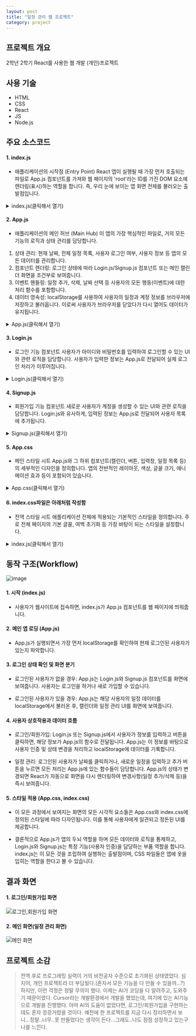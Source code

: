 ```yaml
---
layout: post
title: "일정 관리 웹 프로젝트"
category: project
---
```


## 프로젝트 개요
2학년 2학기 React를 사용한 웹 개발 (개인)프로젝트

## 사용 기술
- HTML
- CSS
- React
- JS
- Node.js

## 주요 소스코드

#### 1. index.js
- 애플리케이션의 시작점 (Entry Point)
React 앱이 실행될 때 가장 먼저 호출되는 파일로 App.js 컴포넌트를 가져와 웹 페이지의 'root'라는 ID를 가진 DOM 요소에 렌더링(표시)하는 역할을 합니다. 즉, 우리 눈에 보이는 앱 화면 전체를 불러오는 출발점입니다.
<details>
<summary>index.js(클릭해서 열기)</summary>
  <script src="https://gist.github.com/jjoon1234/308b92b817a78f52f1e26e6fa76f3295.js"></script>
</details>

#### 2. App.js
- 애플리케이션의 메인 허브 (Main Hub)
이 앱의 가장 핵심적인 파일로, 거의 모든 기능의 로직과 상태 관리를 담당합니다.
1. 상태 관리: 현재 날짜, 전체 일정 목록, 사용자 로그인 여부, 사용자 정보 등 앱의 모든 데이터를 관리합니다.
2. 컴포넌트 렌더링: 로그인 상태에 따라 Login.js/Signup.js 컴포넌트 또는 메인 캘린더 화면을 조건부로 보여줍니다.
3. 이벤트 핸들링: 일정 추가, 삭제, 날짜 선택 등 사용자의 모든 행동(이벤트)에 대한 처리 함수를 포함합니다.
4. 데이터 영속성: localStorage를 사용하여 사용자의 일정과 계정 정보를 브라우저에 저장하고 불러옵니다. 이로써 사용자가 브라우저를 닫았다가 다시 열어도 데이터가 유지됩니다.
<details>
<summary>App.js(클릭해서 열기)</summary>
  <script src="https://gist.github.com/jjoon1234/9d79a8f6e98f3dce63d6f9ec7ea124c9.js"></script>
</details>

#### 3. Login.js
- 로그인 기능 컴포넌트
사용자가 아이디와 비밀번호를 입력하여 로그인할 수 있는 UI와 관련 로직을 담당합니다. 사용자가 입력한 정보는 App.js로 전달되어 실제 로그인 처리가 이루어집니다.
<details>
<summary>Login.js(클릭해서 열기)</summary>
  <script src="https://gist.github.com/jjoon1234/065d807148e0d83692eadc42f9f4d4f7.js"></script>
</details>

#### 4. Signup.js
- 회원가입 기능 컴포넌트
새로운 사용자가 계정을 생성할 수 있는 UI와 관련 로직을 담당합니다. Login.js와 유사하게, 입력된 정보는 App.js로 전달되어 사용자 목록에 추가됩니다.
<details>
<summary>Signup.js(클릭해서 열기)</summary>
  <script src="https://gist.github.com/jjoon1234/68912f478a663b102b341f2f8d5f96e8.js"></script>
</details>

#### 5. App.css
- 메인 스타일 시트
App.js와 그 하위 컴포넌트(캘린더, 버튼, 입력창, 일정 목록 등)의 세부적인 디자인을 정의합니다. 앱의 전반적인 레이아웃, 색상, 글꼴 크기, 애니메이션 효과 등이 포함되어 있습니다.
<details>
<summary>App.css(클릭해서 열기)</summary>
  <script src="https://gist.github.com/jjoon1234/6551d54f75d9f799e3cf7c996d0aa286.js"></script>
</details>

#### 6. index.css파일은 아래처럼 작성함
- 전역 스타일 시트
애플리케이션 전체에 적용되는 기본적인 스타일을 정의합니다. 주로 전체 페이지의 기본 글꼴, 여백 초기화 등 가장 바탕이 되는 스타일을 설정합니다.
<details>
<summary>index.js(클릭해서 열기)</summary>
  <script src="https://gist.github.com/jjoon1234/bf4802ea357ab24459ca0c089750e67a.js"></script>
</details>

## 동작 구조(Workflow)
<img alt="image" style="max-width: 100%; height: auto;" src="https://github.com/user-attachments/assets/ca4179bb-2a33-41a7-8a42-de77952a6c75" />


#### 1. 시작 (index.js)
- 사용자가 웹사이트에 접속하면, index.js가 App.js 컴포넌트를 웹 페이지에 띄워줍니다.

#### 2. 메인 앱 로딩 (App.js)
- App.js가 실행되면서 가장 먼저 localStorage를 확인하여 현재 로그인된 사용자가 있는지 파악합니다.

#### 3. 로그인 상태 확인 및 화면 분기
- 로그인된 사용자가 없을 경우: App.js는 Login.js와 Signup.js 컴포넌트를 화면에 보여줍니다. 사용자는 로그인을 하거나 새로 가입할 수 있습니다.

- 로그인된 사용자가 있을 경우: App.js는 해당 사용자의 일정 데이터를 localStorage에서 불러온 후, 캘린더와 일정 관리 UI를 화면에 보여줍니다.

#### 4. 사용자 상호작용과 데이터 흐름
- 로그인/회원가입: Login.js 또는 Signup.js에서 사용자가 정보를 입력하고 버튼을 클릭하면, 해당 정보가 App.js의 함수로 전달됩니다. App.js는 이 정보를 바탕으로 사용자 인증 및 상태 변경을 처리하고 localStorage에 데이터를 기록합니다.

- 일정 관리: 로그인된 사용자가 날짜를 클릭하거나, 새로운 일정을 입력하고 추가 버튼을 누르면 모든 처리는 App.js에 있는 함수들이 담당합니다. App.js의 상태가 변경되면 React가 자동으로 화면을 다시 렌더링하여 변경사항(일정 추가/삭제 등)을 즉시 보여줍니다.

#### 5. 스타일 적용 (App.css, index.css)
- 이 모든 과정에서 보여지는 화면의 모든 시각적 요소들은 App.css와 index.css에 정의된 스타일에 따라 디자인됩니다. 이를 통해 사용자에게 일관되고 정돈된 UI를 제공합니다.

- 결론적으로 App.js가 앱의 두뇌 역할을 하며 모든 데이터와 로직을 통제하고, Login.js와 Signup.js는 특정 기능(사용자 인증)을 담당하는 부품 역할을 합니다. index.js는 이 모든 것을 조립하여 실행하는 출발점이며, CSS 파일들은 앱에 옷을 입히는 역할을 한다고 볼 수 있습니다.

## 결과 화면
#### 1. 로그인/회원가입 화면
<img alt="로그인,회원가입 화면" style="max-width: 100%; height: auto;" src="https://github.com/user-attachments/assets/f9e32174-2545-4f8b-937d-c864e2be0c94" />

#### 2. 메인 화면(일정 관리 화면)
<img alt="메인 화면" style="max-width: 100%; height: auto;" src="https://github.com/user-attachments/assets/21d870ef-97e1-4f9b-b878-e0235fbe5cf8" />

## 프로젝트 소감
> 전역 후로 프로그래밍 실력이 거의 비전공자 수준으로 초기화된 상태였었다. 심지어, 개인 프로젝트라 더 부담됬다.(혼자서 모든 기능을 다 만들 수 있을까...?) 하지만, 이런 걱정은 정말 무의미 했다. 이제는 AI가 코딩을 다 알려주고, 도와주기 때문이였다. Cursor라는 개발환경에서 개발을 했었는데, 여기에 있는 AI기능으로 개발을 진행했다. 아마 AI의 도움이 없었다면, 로그인/회원가입을 구현하는데도 혼자 끙끙거렸을 것이다. 예전에 한 프로젝트를 지금 다시 정리하면서 보니...정말..너무..못 만들었다는 생각이 든다...그래도..나도 점점 성장하고 있는구나를 느낀다.


